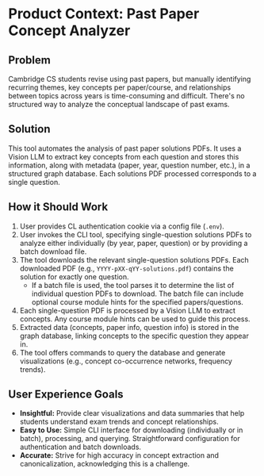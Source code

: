 # Product Context: Past Paper Concept Analyzer

## Problem

Cambridge CS students revise using past papers, but manually identifying recurring themes, key concepts per paper/course, and relationships between topics across years is time-consuming and difficult. There's no structured way to analyze the conceptual landscape of past exams.

## Solution

This tool automates the analysis of past paper solutions PDFs. It uses a Vision LLM to extract key concepts from each question and stores this information, along with metadata (paper, year, question number, etc.), in a structured graph database. Each solutions PDF processed corresponds to a single question.

## How it Should Work

1.  User provides CL authentication cookie via a config file (`.env`).
2.  User invokes the CLI tool, specifying single-question solutions PDFs to analyze either individually (by year, paper, question) or by providing a batch download file.
3.  The tool downloads the relevant single-question solutions PDFs. Each downloaded PDF (e.g., `YYYY-pXX-qYY-solutions.pdf`) contains the solution for exactly one question.
    *   If a batch file is used, the tool parses it to determine the list of individual question PDFs to download. The batch file can include optional course module hints for the specified papers/questions.
4.  Each single-question PDF is processed by a Vision LLM to extract concepts. Any course module hints can be used to guide this process.
5.  Extracted data (concepts, paper info, question info) is stored in the graph database, linking concepts to the specific question they appear in.
6.  The tool offers commands to query the database and generate visualizations (e.g., concept co-occurrence networks, frequency trends).

## User Experience Goals

*   **Insightful:** Provide clear visualizations and data summaries that help students understand exam trends and concept relationships.
*   **Easy to Use:** Simple CLI interface for downloading (individually or in batch), processing, and querying. Straightforward configuration for authentication and batch downloads.
*   **Accurate:** Strive for high accuracy in concept extraction and canonicalization, acknowledging this is a challenge.
